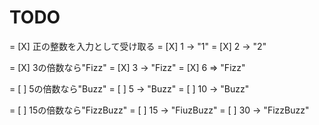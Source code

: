 TODO
=======================

= [X] 正の整数を入力として受け取る
    = [X] 1 -> "1"
    = [X] 2 -> "2"

= [X] 3の倍数なら"Fizz" 
    = [X] 3 -> "Fizz"
    = [X] 6 => "Fizz"

= [ ] 5の倍数なら"Buzz"
    = [ ] 5 -> "Buzz"
    = [ ] 10 -> "Buzz"

= [ ] 15の倍数なら"FizzBuzz"
    = [ ] 15 -> "FiuzBuzz"
    = [ ] 30 -> "FizzBuzz"
